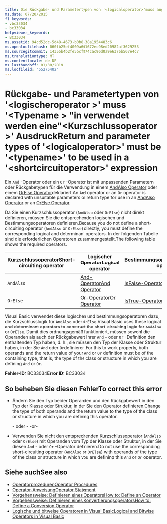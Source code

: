 ```yaml
---
title: Die Rückgabe- und Parametertypen von '<logicaloperator>'muss angegeben werden'<typename>"in verwendet werden eine"<shortcircuitoperator>' Ausdruck
ms.date: 07/20/2015
f1_keywords:
- vbc33034
- bc33034
helpviewer_keywords:
- BC33034
ms.assetid: 94cd52dc-5d48-4673-b0b8-38a1954483c6
ms.openlocfilehash: 060fb25ef4009a601672ec98ed20982af3629253
ms.sourcegitcommit: 14355b4b2fe5bcf874cac96d0a9e6376b567e4c7
ms.translationtype: MT
ms.contentlocale: de-DE
ms.lasthandoff: 01/30/2019
ms.locfileid: "55275402"
---
```

# <a name="return-and-parameter-types-of-logicaloperator-must-be-typename-to-be-used-in-a-shortcircuitoperator-expression"></a><span data-ttu-id="46ce6-102">Rückgabe- und Parametertypen von '\<logischeroperator >' muss '\<Typename > "in verwendet werden eine"\<Kurzschlussoperator >' Ausdruck</span><span class="sxs-lookup"><span data-stu-id="46ce6-102">Return and parameter types of '\<logicaloperator>' must be '\<typename>' to be used in a '\<shortcircuitoperator>' expression</span></span>
<span data-ttu-id="46ce6-103">Ein `And` -Operator oder ein `Or` -Operator ist mit unpassenden Parametern oder Rückgabetypen für die Verwendung in einem [AndAlso Operator](../../visual-basic/language-reference/operators/andalso-operator.md) oder einem [OrElse Operator](../../visual-basic/language-reference/operators/orelse-operator.md)deklariert.</span><span class="sxs-lookup"><span data-stu-id="46ce6-103">An `And` operator or an `Or` operator is declared with unsuitable parameters or return type for use in an [AndAlso Operator](../../visual-basic/language-reference/operators/andalso-operator.md) or an [OrElse Operator](../../visual-basic/language-reference/operators/orelse-operator.md).</span></span>  
  
 <span data-ttu-id="46ce6-104">Da Sie einen Kurzschlussoperator (`AndAlso` oder `OrElse`) nicht direkt definieren, müssen Sie die entsprechenden logischen und Bestimmungsoperatoren definieren.</span><span class="sxs-lookup"><span data-stu-id="46ce6-104">Because you do not define a short-circuiting operator (`AndAlso` or `OrElse`) directly, you must define the corresponding logical and determinant operators.</span></span> <span data-ttu-id="46ce6-105">In der folgenden Tabelle sind die erforderlichen Operatoren zusammengestellt.</span><span class="sxs-lookup"><span data-stu-id="46ce6-105">The following table shows the required operators.</span></span>  
  
|<span data-ttu-id="46ce6-106">Kurzschlussoperator</span><span class="sxs-lookup"><span data-stu-id="46ce6-106">Short-circuiting operator</span></span>|<span data-ttu-id="46ce6-107">Logischer Operator</span><span class="sxs-lookup"><span data-stu-id="46ce6-107">Logical operator</span></span>|<span data-ttu-id="46ce6-108">Bestimmungsoperator</span><span class="sxs-lookup"><span data-stu-id="46ce6-108">Determinant operator</span></span>|  
|--------------------------------|----------------------|--------------------------|  
|`AndAlso`|[<span data-ttu-id="46ce6-109">And-Operator</span><span class="sxs-lookup"><span data-stu-id="46ce6-109">And Operator</span></span>](../../visual-basic/language-reference/operators/and-operator.md)|[<span data-ttu-id="46ce6-110">IsFalse-Operator</span><span class="sxs-lookup"><span data-stu-id="46ce6-110">IsFalse Operator</span></span>](../../visual-basic/language-reference/operators/isfalse-operator.md)|  
|`OrElse`|[<span data-ttu-id="46ce6-111">Or-Operator</span><span class="sxs-lookup"><span data-stu-id="46ce6-111">Or Operator</span></span>](../../visual-basic/language-reference/operators/or-operator.md)|[<span data-ttu-id="46ce6-112">IsTrue-Operator</span><span class="sxs-lookup"><span data-stu-id="46ce6-112">IsTrue Operator</span></span>](../../visual-basic/language-reference/operators/istrue-operator.md)|  
  
 <span data-ttu-id="46ce6-113">Visual Basic verwendet diese logischen und bestimmungsoperatoren dazu, die Kurzschlusslogik für `AndAlso` oder `OrElse`.</span><span class="sxs-lookup"><span data-stu-id="46ce6-113">Visual Basic uses these logical and determinant operators to construct the short-circuiting logic for `AndAlso` or `OrElse`.</span></span> <span data-ttu-id="46ce6-114">Damit dies ordnungsgemäß funktioniert, müssen sowohl die Operanden als auch der Rückgabewert Ihrer `And` - oder `Or` -Definition den enthaltenden Typ haben, d. h., sie müssen den Typ der Klasse oder Struktur haben, in der Sie `And` oder `Or`definieren.</span><span class="sxs-lookup"><span data-stu-id="46ce6-114">For this to work properly, both operands and the return value of your `And` or `Or` definition must be of the containing type, that is, the type of the class or structure in which you are defining `And` or `Or`.</span></span>  
  
 <span data-ttu-id="46ce6-115">**Fehler-ID:** BC33034</span><span class="sxs-lookup"><span data-stu-id="46ce6-115">**Error ID:** BC33034</span></span>  
  
## <a name="to-correct-this-error"></a><span data-ttu-id="46ce6-116">So beheben Sie diesen Fehler</span><span class="sxs-lookup"><span data-stu-id="46ce6-116">To correct this error</span></span>  
  
-   <span data-ttu-id="46ce6-117">Ändern Sie den Typ beider Operanden und den Rückgabewert in den Typ der Klasse oder Struktur, in der Sie den Operator definieren.</span><span class="sxs-lookup"><span data-stu-id="46ce6-117">Change the type of both operands and the return value to the type of the class or structure in which you are defining this operator.</span></span>  
  
     <span data-ttu-id="46ce6-118">- oder - </span><span class="sxs-lookup"><span data-stu-id="46ce6-118">-or-</span></span>  
  
-   <span data-ttu-id="46ce6-119">Verwenden Sie nicht den entsprechenden Kurzschlussoperator (`AndAlso` oder `OrElse`) mit Operanden vom Typ der Klasse oder Struktur, in der Sie diesen `And` - oder `Or` -Operator definieren.</span><span class="sxs-lookup"><span data-stu-id="46ce6-119">Do not use the corresponding short-circuiting operator (`AndAlso` or `OrElse`) with operands of the type of the class or structure in which you are defining this `And` or `Or` operator.</span></span>  
  
## <a name="see-also"></a><span data-ttu-id="46ce6-120">Siehe auch</span><span class="sxs-lookup"><span data-stu-id="46ce6-120">See also</span></span>
- [<span data-ttu-id="46ce6-121">Operatorprozeduren</span><span class="sxs-lookup"><span data-stu-id="46ce6-121">Operator Procedures</span></span>](../../visual-basic/programming-guide/language-features/procedures/operator-procedures.md)
- [<span data-ttu-id="46ce6-122">Operator-Anweisung</span><span class="sxs-lookup"><span data-stu-id="46ce6-122">Operator Statement</span></span>](../../visual-basic/language-reference/statements/operator-statement.md)
- [<span data-ttu-id="46ce6-123">Vorgehensweise: Definieren eines Operators</span><span class="sxs-lookup"><span data-stu-id="46ce6-123">How to: Define an Operator</span></span>](../../visual-basic/programming-guide/language-features/procedures/how-to-define-an-operator.md)
- [<span data-ttu-id="46ce6-124">Vorgehensweise: Definieren eines Konvertierungsoperators</span><span class="sxs-lookup"><span data-stu-id="46ce6-124">How to: Define a Conversion Operator</span></span>](../../visual-basic/programming-guide/language-features/procedures/how-to-define-a-conversion-operator.md)
- [<span data-ttu-id="46ce6-125">Logische und bitweise Operatoren in Visual Basic</span><span class="sxs-lookup"><span data-stu-id="46ce6-125">Logical and Bitwise Operators in Visual Basic</span></span>](../../visual-basic/programming-guide/language-features/operators-and-expressions/logical-and-bitwise-operators.md)
